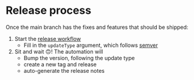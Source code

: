 # Release process

Once the main branch has the fixes and features that should be shipped:
1. Start the [release workflow](https://github.com/marinofelipe/swift-package-info/actions/workflows/release.yml)
   - Fill in the `updateType` argument, which follows [semver](https://semver.org/)
2. Sit and wait 🙃! The automation will
   - Bump the version, following the update type
   - create a new tag and release
   - auto-generate the release notes
